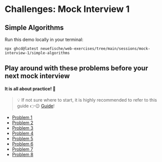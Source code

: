 # Challenges: Mock Interview 1

## Simple Algorithms

Run this demo locally in your terminal:

```
npx ghcd@latest neuefische/web-exercises/tree/main/sessions/mock-interview-1/simple-algorithms
```

## Play around with these problems before your next mock interview

#### It is all about practice! 💪

> 💡 If not sure where to start, it is highly recommended to refer to this guide 👉😉 [Guide]!

- [Problem 1]
- [Problem 2]
- [Problem 3]
- [Problem 4]
- [Problem 5]
- [Problem 6]
- [Problem 7]
- [Problem 8]

[Guide]: ../self-directed-learning-3/chatgpt-pair-programming.md
[Problem 1]: https://www.codewars.com/kata/52efefcbcdf57161d4000091
[Problem 2]: https://www.codewars.com/kata/5808ff71c7cfa1c6aa00006d/train/javascript
[Problem 3]: https://www.codewars.com/kata/525c65e51bf619685c000059
[Problem 4]: https://www.codewars.com/kata/52774a314c2333f0a7000688
[Problem 5]: https://www.codewars.com/kata/52ae6b6623b443d9090002c8
[Problem 6]: https://www.codewars.com/kata/517abf86da9663f1d2000003
[Problem 7]: https://www.codewars.com/kata/5d23d89906f92a00267bb83d
[Problem 8]: https://www.codewars.com/kata/52c31f8e6605bcc646000082

